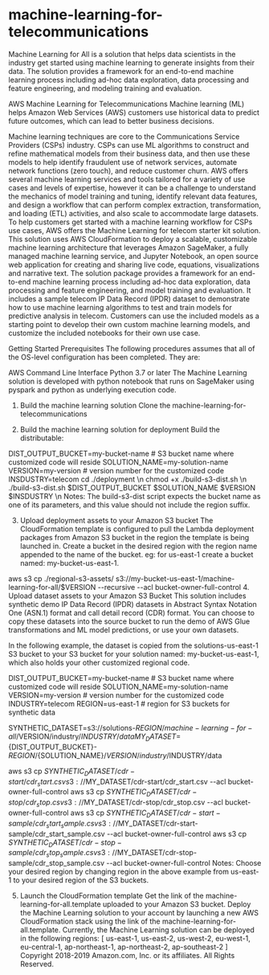 # machine-learning-for-telecommunications
Machine Learning for All is a solution that helps data scientists in the industry get started using machine learning to generate insights from their data. The solution provides a framework for an end-to-end machine learning process including ad-hoc data exploration, data processing and feature engineering, and modeling training and evaluation.

AWS Machine Learning for Telecommunications
Machine learning (ML) helps Amazon Web Services (AWS) customers use historical data to predict future outcomes, which can lead to better business decisions.

Machine learning techniques are core to the Communications Service Providers (CSPs) industry. CSPs can use ML algorithms to construct and refine mathematical models from their business data, and then use these models to help identify fraudulent use of network services, automate network functions (zero touch), and reduce customer churn. AWS offers several machine learning services and tools tailored for a variety of use cases and levels of expertise, however it can be a challenge to understand the mechanics of model training and tuning, identify relevant data features, and design a workflow that can perform complex extraction, transformation, and loading (ETL) activities, and also scale to accommodate large datasets. To help customers get started with a machine learning workflow for CSPs use cases, AWS offers the Machine Learning for telecom starter kit solution. This solution uses AWS CloudFormation to deploy a scalable, customizable machine learning architecture that leverages Amazon SageMaker, a fully managed machine learning service, and Jupyter Notebook, an open source web application for creating and sharing live code, equations, visualizations and narrative text. The solution package provides a framework for an end-to-end machine learning process including ad-hoc data exploration, data processing and feature engineering, and model training and evaluation. It includes a sample telecom IP Data Record (IPDR) dataset to demonstrate how to use machine learning algorithms to test and train models for predictive analysis in telecom. Customers can use the included models as a starting point to develop their own custom machine learning models, and customize the included notebooks for their own use case.

Getting Started
Prerequisites
The following procedures assumes that all of the OS-level configuration has been completed. They are:

AWS Command Line Interface
Python 3.7 or later
The Machine Learning solution is developed with python notebook that runs on SageMaker using pyspark and python as underlying execution code.

1. Build the machine learning solution
Clone the machine-learning-for-telecommunications

2. Build the machine learning solution for deployment
Build the distributable:

DIST_OUTPUT_BUCKET=my-bucket-name # S3 bucket name where customized code will reside
SOLUTION_NAME=my-solution-name
VERSION=my-version # version number for the customized code
INSDUSTRY=telecom
cd ./deployment \n
chmod +x ./build-s3-dist.sh \n
./build-s3-dist.sh $DIST_OUTPUT_BUCKET $SOLUTION_NAME $VERSION $INSDUSTRY \n
Notes: The build-s3-dist script expects the bucket name as one of its parameters, and this value should not include the region suffix.

3. Upload deployment assets to your Amazon S3 bucket
The CloudFormation template is configured to pull the Lambda deployment packages from Amazon S3 bucket in the region the template is being launched in. Create a bucket in the desired region with the region name appended to the name of the bucket. eg: for us-east-1 create a bucket named: my-bucket-us-east-1.

aws s3 cp ./regional-s3-assets/ s3://my-bucket-us-east-1/machine-learning-for-all/$VERSION --recursive --acl bucket-owner-full-control
4. Upload dataset assets to your Amazon S3 Bucket
This solution includes synthetic demo IP Data Record (IPDR) datasets in Abstract Syntax Notation One (ASN.1) format and call detail record (CDR) format. You can choose to copy these datasets into the source bucket to run the demo of AWS Glue transformations and ML model predictions, or use your own datasets.

In the following example, the dataset is copied from the solutions-us-east-1 S3 bucket to your S3 bucket for your solution named: my-bucket-us-east-1, which also holds your other customized regional code.

DIST_OUTPUT_BUCKET=my-bucket-name # S3 bucket name where customized code will reside
SOLUTION_NAME=my-solution-name
VERSION=my-version # version number for the customized code
INDUSTRY=telecom
REGION=us-east-1 # region for S3 buckets for synthetic data

SYNTHETIC_DATASET=s3://solutions-${REGION}/machine-learning-for-all/$VERSION/industry/$INDUSTRY/data
MY_DATASET=${DIST_OUTPUT_BUCKET}-${REGION}/${SOLUTION_NAME}/$VERSION/industry/$INDUSTRY/data

aws s3 cp $SYNTHETIC_DATASET/cdr-start/cdr_start.csv s3://$MY_DATASET/cdr-start/cdr_start.csv --acl bucket-owner-full-control
aws s3 cp $SYNTHETIC_DATASET/cdr-stop/cdr_stop.csv s3://$MY_DATASET/cdr-stop/cdr_stop.csv   --acl bucket-owner-full-control
aws s3 cp $SYNTHETIC_DATASET/cdr-start-sample/cdr_start_sample.csv  s3://$MY_DATASET/cdr-start-sample/cdr_start_sample.csv  --acl bucket-owner-full-control
aws s3 cp $SYNTHETIC_DATASET/cdr-stop-sample/cdr_stop_sample.csv  s3://$MY_DATASET/cdr-stop-sample/cdr_stop_sample.csv  --acl bucket-owner-full-control
Notes: Choose your desired region by changing region in the above example from us-east-1 to your desired region of the S3 buckets.

5. Launch the CloudFormation template
Get the link of the machine-learning-for-all.template uploaded to your Amazon S3 bucket.
Deploy the Machine Learning solution to your account by launching a new AWS CloudFormation stack using the link of the machine-learning-for-all.template.
Currently, the Machine Learning solution can be deployed in the following regions: [ us-east-1, us-east-2, us-west-2, eu-west-1, eu-central-1, ap-northeast-1, ap-northeast-2, ap-southeast-2 ]
Copyright 2018-2019 Amazon.com, Inc. or its affiliates. All Rights Reserved.


